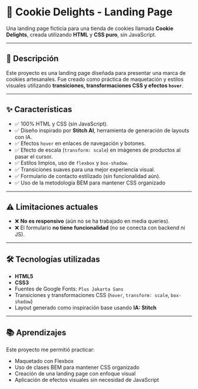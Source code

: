 # 🍪 Cookie Delights - Landing Page

Una landing page ficticia para una tienda de cookies llamada **Cookie Delights**, creada utilizando **HTML** y **CSS puro**, sin JavaScript.

---

## 🧾 Descripción

Este proyecto es una landing page diseñada para presentar una marca de cookies artesanales. Fue creado como práctica de maquetación y estilos visuales utilizando **transiciones, transformaciones CSS y efectos `hover`**.

---

## ✨ Características

- ✅ 100% HTML y CSS (sin JavaScript).
- ✅ Diseño inspirado por **Stitch AI**, herramienta de generación de layouts con IA.
- ✅ Efectos `hover` en enlaces de navegación y botones.
- ✅ Efecto de escala (`transform: scale`) en imágenes de productos al pasar el cursor.
- ✅ Estilos limpios, uso de `flexbox` y `box-shadow`.
- ✅ Transiciones suaves para una mejor experiencia visual.
- ✅ Formulario de contacto estilizado (sin funcionalidad aún).
- ✅ Uso de la metodología BEM para mantener CSS organizado

---

## ⚠️ Limitaciones actuales

- ❌ **No es responsivo** (aún no se ha trabajado en media queries).
- ❌ El formulario **no tiene funcionalidad** (no se conecta con backend ni JS).
---

## 🛠️ Tecnologías utilizadas

- **HTML5**
- **CSS3**
- Fuentes de Google Fonts: `Plus Jakarta Sans`
- Transiciones y transformaciones CSS (`hover`, `transform: scale`, `box-shadow`)
- Layout generado como inspiración base usando **IA: Stitch**

---

## 📚 Aprendizajes

Este proyecto me permitió practicar:

- Maquetado con Flexbox
- Uso de clases BEM para mantener CSS organizado
- Creación de una landing page con enfoque visual
- Aplicación de efectos visuales sin necesidad de JavaScript

